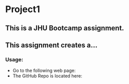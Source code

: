 # Project1

## This is a JHU Bootcamp assignment.  
## This assignment creates a...

### Usage:
* Go to the following web page: 
* The GitHub Repo is located here: 